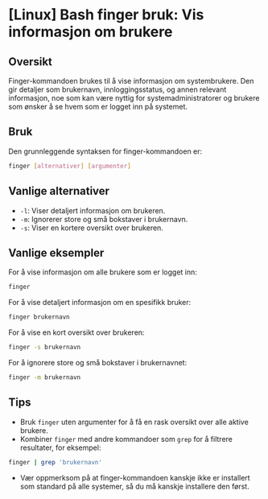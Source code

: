 # [Linux] Bash finger bruk: Vis informasjon om brukere

## Oversikt
Finger-kommandoen brukes til å vise informasjon om systembrukere. Den gir detaljer som brukernavn, innloggingsstatus, og annen relevant informasjon, noe som kan være nyttig for systemadministratorer og brukere som ønsker å se hvem som er logget inn på systemet.

## Bruk
Den grunnleggende syntaksen for finger-kommandoen er:

```bash
finger [alternativer] [argumenter]
```

## Vanlige alternativer
- `-l`: Viser detaljert informasjon om brukeren.
- `-m`: Ignorerer store og små bokstaver i brukernavn.
- `-s`: Viser en kortere oversikt over brukeren.

## Vanlige eksempler
For å vise informasjon om alle brukere som er logget inn:

```bash
finger
```

For å vise detaljert informasjon om en spesifikk bruker:

```bash
finger brukernavn
```

For å vise en kort oversikt over brukeren:

```bash
finger -s brukernavn
```

For å ignorere store og små bokstaver i brukernavnet:

```bash
finger -m brukernavn
```

## Tips
- Bruk `finger` uten argumenter for å få en rask oversikt over alle aktive brukere.
- Kombiner `finger` med andre kommandoer som `grep` for å filtrere resultater, for eksempel: 

```bash
finger | grep 'brukernavn'
```
- Vær oppmerksom på at finger-kommandoen kanskje ikke er installert som standard på alle systemer, så du må kanskje installere den først.